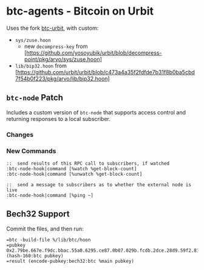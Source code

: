# btc-agents - Bitcoin on Urbit

Uses the fork [btc-urbit](https://github.com/timlucmiptev/btc-urbit), with custom:
- `sys/zuse.hoon`
  * new `decompress-key` from [https://github.com/yosoyubik/urbit/blob/decompress-point/pkg/arvo/sys/zuse.hoon]
- `lib/bip32.hoon` from [https://github.com/urbit/urbit/blob/c473a4a35f2fdfde7b31f8b0ba5cbd7f54b0f223/pkg/arvo/lib/bip32.hoon]

## `btc-node` Patch
Includes a custom version of `btc-node` that supports access control and returning responses to a local subscriber.

### Changes


### New Commands
```
::  send results of this RPC call to subscribers, if watched
:btc-node-hook|command [%watch %get-block-count]
:btc-node-hook|command [%unwatch %get-block-count]

::  send a message to subscribers as to whether the external node is live
:btc-node-hook|command [%ping ~]
```

## Bech32 Support
Commit the files, and then run:
```
=btc -build-file %/lib/btc/hoon
=pubkey 0x2.79be.667e.f9dc.bbac.55a0.6295.ce87.0b07.029b.fcdb.2dce.28d9.59f2.815b.16f8.1798
(hash-160:btc pubkey)
=result (encode-pubkey:bech32:btc %main pubkey)
```

